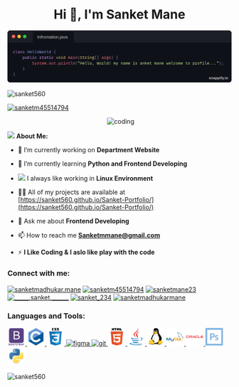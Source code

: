 <h1 align="center">Hi 👋, I'm Sanket Mane</h1>

<img src="Infromation_java.png" alt="bannar" />

<p align="left"> <img src="https://komarev.com/ghpvc/?username=sanket560&label=Profile%20views&color=0e75b6&style=flat" alt="sanket560" /> </p>

<p align="left"> <a href="https://twitter.com/sanketm45514794" target="blank"><img src="https://img.shields.io/twitter/follow/sanketm45514794?logo=twitter&style=for-the-badge" alt="sanketm45514794" /></a> </p>

<img align="right" alt="coding" width="280" src="https://media.giphy.com/media/u2pmTWUi0MXjyrMaVj/giphy.gif">
<br>

<img src="https://media.giphy.com/media/WUlplcMpOCEmTGBtBW/giphy.gif" width="40" > **About Me:**

- 🔭 I’m currently working on **Department Website**

- 🌱 I’m currently learning **Python and Frontend Developing**
-   <img src= https://user-images.githubusercontent.com/68066761/121939805-0a200f00-cd6b-11eb-861c-dddfc643c7ce.png width="20"> I always like working in **Linux Environment**

- 👨‍💻 All of my projects are available at [https://sanket560.github.io/Sanket-Portfolio/](https://sanket560.github.io/Sanket-Portfolio/)

- 💬 Ask me about **Frontend Developing**

- 📫 How to reach me **Sanketmmane@gmail.com**

- ⚡ **I Like Coding & I aslo like play with the code**

<h3 align="left">Connect with me:</h3>
<p align="left">
 <a href="https://fb.com/sanketmadhukar.mane" target="blank"><img align="center" src="https://raw.githubusercontent.com/rahuldkjain/github-profile-readme-generator/master/src/images/icons/Social/facebook.svg" alt="sanketmadhukar.mane" height="30" width="40" /></a>
<a href="https://twitter.com/sanketm45514794" target="blank"><img align="center" src="https://raw.githubusercontent.com/rahuldkjain/github-profile-readme-generator/master/src/images/icons/Social/twitter.svg" alt="sanketm45514794" height="30" width="40" /></a>
<a href="https://linkedin.com/in/sanketmane23" target="blank"><img align="center" src="https://raw.githubusercontent.com/rahuldkjain/github-profile-readme-generator/master/src/images/icons/Social/linked-in-alt.svg" alt="sanketmane23" height="30" width="40" /></a>
<a href="https://instagram.com/_____.sanket.______" target="blank"><img align="center" src="https://raw.githubusercontent.com/rahuldkjain/github-profile-readme-generator/master/src/images/icons/Social/instagram.svg" alt="_____.sanket.______" height="30" width="40" /></a>
<a href="https://www.codechef.com/users/sanket_234" target="blank"><img align="center" src="https://cdn.jsdelivr.net/npm/simple-icons@3.1.0/icons/codechef.svg" alt="sanket_234" height="30" width="40" /></a>
<a href="https://auth.geeksforgeeks.org/user/sanketmadhukarmane" target="blank"><img align="center" src="https://raw.githubusercontent.com/rahuldkjain/github-profile-readme-generator/master/src/images/icons/Social/geeks-for-geeks.svg" alt="sanketmadhukarmane" height="30" width="40" /></a>
</p>

<h3 align="left">Languages and Tools:</h3>
<p align="left"> <a href="https://getbootstrap.com" target="_blank"> <img src="https://raw.githubusercontent.com/devicons/devicon/master/icons/bootstrap/bootstrap-plain-wordmark.svg" alt="bootstrap" width="40" height="40"/> </a> <a href="https://www.cprogramming.com/" target="_blank"> <img src="https://raw.githubusercontent.com/devicons/devicon/master/icons/c/c-original.svg" alt="c" width="40" height="40"/> </a> <a href="https://www.w3schools.com/css/" target="_blank"> <img src="https://raw.githubusercontent.com/devicons/devicon/master/icons/css3/css3-original-wordmark.svg" alt="css3" width="40" height="40"/> </a> <a href="https://www.figma.com/" target="_blank"> <img src="https://www.vectorlogo.zone/logos/figma/figma-icon.svg" alt="figma" width="40" height="40"/> </a> <a href="https://git-scm.com/" target="_blank"> <img src="https://www.vectorlogo.zone/logos/git-scm/git-scm-icon.svg" alt="git" width="40" height="40"/> </a> <a href="https://www.w3.org/html/" target="_blank"> <img src="https://raw.githubusercontent.com/devicons/devicon/master/icons/html5/html5-original-wordmark.svg" alt="html5" width="40" height="40"/> </a> <a href="https://www.java.com" target="_blank"> <img src="https://raw.githubusercontent.com/devicons/devicon/master/icons/java/java-original.svg" alt="java" width="40" height="40"/> </a> <a href="https://www.linux.org/" target="_blank"> <img src="https://raw.githubusercontent.com/devicons/devicon/master/icons/linux/linux-original.svg" alt="linux" width="40" height="40"/> </a> <a href="https://www.mysql.com/" target="_blank"> <img src="https://raw.githubusercontent.com/devicons/devicon/master/icons/mysql/mysql-original-wordmark.svg" alt="mysql" width="40" height="40"/> </a> <a href="https://www.oracle.com/" target="_blank"> <img src="https://raw.githubusercontent.com/devicons/devicon/master/icons/oracle/oracle-original.svg" alt="oracle" width="40" height="40"/> </a> <a href="https://www.photoshop.com/en" target="_blank"> <img src="https://raw.githubusercontent.com/devicons/devicon/master/icons/photoshop/photoshop-line.svg" alt="photoshop" width="40" height="40"/> </a> <a href="https://www.python.org" target="_blank"> <img src="https://raw.githubusercontent.com/devicons/devicon/master/icons/python/python-original.svg" alt="python" width="40" height="40"/> </a> </p>

<p><img align="center" src="https://github-readme-stats.vercel.app/api/top-langs?username=sanket560&show_icons=true&locale=en&layout=compact" alt="sanket560" /></p>

